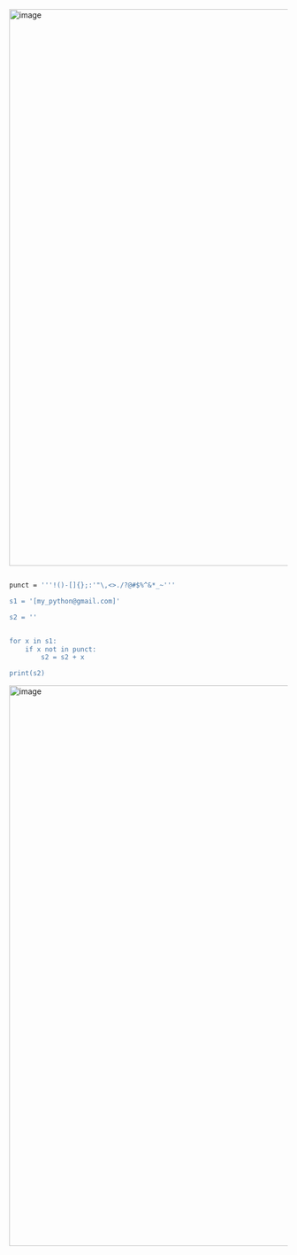 <img width="1005" alt="image" src="https://github.com/user-attachments/assets/e6856fb4-eea7-42cf-ae8b-5d9129d45deb" />

```sh

punct = '''!()-[]{};:'"\,<>./?@#$%^&*_~'''

s1 = '[my_python@gmail.com]'

s2 = ''


for x in s1:
    if x not in punct:
        s2 = s2 + x

print(s2)
```
<img width="1012" alt="image" src="https://github.com/user-attachments/assets/135511e2-5c84-4b88-9467-803e04173654" />
